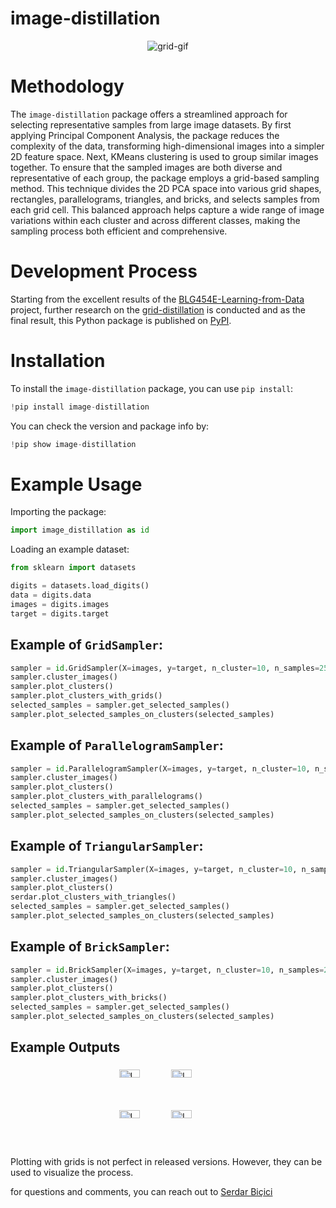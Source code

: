 # image-distillation
<p align="center">
  <img src="https://github.com/user-attachments/assets/82e8b662-30f5-4111-886a-1109c48bf02d" alt="grid-gif" />
</p>

# Methodology
The `image-distillation` package offers a streamlined approach for selecting representative samples from large image datasets. By first applying Principal Component Analysis, the package reduces the complexity of the data, transforming high-dimensional images into a simpler 2D feature space. Next, KMeans clustering is used to group similar images together. To ensure that the sampled images are both diverse and representative of each group, the package employs a grid-based sampling method. This technique divides the 2D PCA space into various grid shapes, rectangles, parallelograms, triangles, and bricks, and selects samples from each grid cell. This balanced approach helps capture a wide range of image variations within each cluster and across different classes, making the sampling process both efficient and comprehensive.

# Development Process
Starting from the excellent results of the [BLG454E-Learning-from-Data](https://github.com/serdarbicici-visualstudio/BLG454E-Learning-from-Data) project, further research on the [grid-distillation](https://github.com/serdarbicici-visualstudio/grid-distillation) is conducted and as the final result, this Python package is published on [PyPI](https://pypi.org/project/image-distillation/).

# Installation
To install the `image-distillation` package, you can use `pip install`:
```python
!pip install image-distillation
```
You can check the version and package info by:
```python
!pip show image-distillation
```

# Example Usage
Importing the package:
```python
import image_distillation as id
```
Loading an example dataset:
```python
from sklearn import datasets

digits = datasets.load_digits()
data = digits.data
images = digits.images
target = digits.target
```
## Example of `GridSampler`: 
```python
sampler = id.GridSampler(X=images, y=target, n_cluster=10, n_samples=25)
sampler.cluster_images()
sampler.plot_clusters()
sampler.plot_clusters_with_grids()
selected_samples = sampler.get_selected_samples()
sampler.plot_selected_samples_on_clusters(selected_samples)
```
## Example of `ParallelogramSampler`: 
```python
sampler = id.ParallelogramSampler(X=images, y=target, n_cluster=10, n_samples=25)
sampler.cluster_images()
sampler.plot_clusters()
sampler.plot_clusters_with_parallelograms()
selected_samples = sampler.get_selected_samples()
sampler.plot_selected_samples_on_clusters(selected_samples)
```
## Example of `TriangularSampler`: 
```python
sampler = id.TriangularSampler(X=images, y=target, n_cluster=10, n_samples=25)
sampler.cluster_images()
sampler.plot_clusters()
serdar.plot_clusters_with_triangles()
selected_samples = sampler.get_selected_samples()
sampler.plot_selected_samples_on_clusters(selected_samples)
```
## Example of `BrickSampler`: 
```python
sampler = id.BrickSampler(X=images, y=target, n_cluster=10, n_samples=25)
sampler.cluster_images()
sampler.plot_clusters()
sampler.plot_clusters_with_bricks()
selected_samples = sampler.get_selected_samples()
sampler.plot_selected_samples_on_clusters(selected_samples)
```
## Example Outputs
<div style="display: flex; justify-content: center;">
    <div style="display: flex; flex-direction: column;">
        <div style="display: flex; justify-content: center;">
            <img src="https://github.com/user-attachments/assets/6c498d53-2c3d-4175-9c93-45f7d638360a" alt="Image 1" style="width: 45%; margin: 5px;">
            <img src="https://github.com/user-attachments/assets/1a098135-591c-4190-bf35-09f290244600" alt="Image 2" style="width: 45%; margin: 5px;">
        </div>
        <div style="display: flex; justify-content: center;">
            <img src="https://github.com/user-attachments/assets/5a779d32-b80f-4077-846f-9d4797c30e79" alt="Image 3" style="width: 45%; margin: 5px;">
            <img src="https://github.com/user-attachments/assets/edaa5523-bd65-4e65-a972-af4d4458a82b" alt="Image 4" style="width: 45%; margin: 5px;">
        </div>
    </div>
</div>

Plotting with grids is not perfect in released versions. However, they can be used to visualize the process.


for questions and comments, you can reach out to [Serdar Biçici](https://github.com/serdarbicici-visualstudio)
